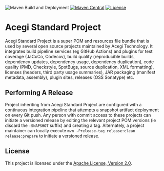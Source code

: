 ![Maven Build and Deployment](https://github.com/acegi/acegi-standard-project/workflows/Maven%20Build%20and%20Deployment/badge.svg)
[![Maven Central](https://img.shields.io/maven-central/v/au.com.acegi/acegi-standard-project.svg?maxAge=3600)](http://search.maven.org/#search%7Cga%7C1%7Cg%3A%22au.com.acegi%22%20AND%20a%3A%22acegi-standard-project%22)
[![License](https://img.shields.io/hexpm/l/plug.svg?maxAge=2592000)](http://www.apache.org/licenses/LICENSE-2.0.txt)

# Acegi Standard Project

Acegi Standard Project is a super POM and resources file bundle that is used by
several open source projects maintained by Acegi Technology. It integrates build
pipeline services (eg GitHub Actions) and plugins for test coverage (JaCoCo,
Codecov), build quality (reproducible builds, dependency updates, dependency
usage, dependency duplication), code quality (PMD, Checkstyle, SpotBugs, source
duplication, XML formatting), licenses (headers, third party usage summaries),
JAR packaging (manifest metadata, assembly), plugin sites, releases (OSS
Sonatype) etc.

## Performing A Release

Project inheriting from Acegi Standard Project are configured with a continuous
integration pipeline that attempts a snapshot artifact deployment on every Git
push. Any person with commit access to these projects can initiate a versioned
release by editing the relevant project POM versions (ie discard the `-SNAPSHOT`
suffix) and creating a tag. Alternately, a project maintainer can locally
execute `mvn -Prelease-tag release:clean release:prepare` to initiate a
versioned release.

## License

This project is licensed under the
[Apache License, Version 2.0](http://www.apache.org/licenses/LICENSE-2.0.html).
